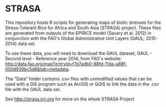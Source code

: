 # STRASA
This repository hosts R scripts for generating maps of biotic stresses for the Stress-Tolerant Rice for Africa and South Asia (STRASA) project. These files are generated from outputs of the EPIRICE model (Savary et al. 2012) in conjunction with the FAO's Global Administrative Unit Layers (GAUL; 2015-2014) data set.

To use these data, you will need to download the GAUL dataset, GAUL - Second level - Reference year 2014, from FAO's website: http://data.fao.org/map?entryId=f7e7adb0-88fd-11da-a88f-000d939bc5d8&tab=metadata.

The "Data" folder contains .csv files with unmodified values that can be used with a GIS program such as ArcGIS or QGIS to link the data in the .csv file with the GAUL data set.

See http://strasa.irri.org for more on the whole STRASA Project

